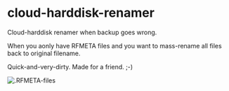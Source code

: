 # cloud-harddisk-renamer
Cloud-harddisk renamer when backup goes wrong.

When you aonly have RFMETA files and you want to mass-rename all files back to original filename.

Quick-and-very-dirty. Made for a friend. ;-)

<img src="http://helpdesk.cloudorb.com/AvatarHandler.ashx?fid=95345&key=3485209504" alt=".RFMETA-files">
